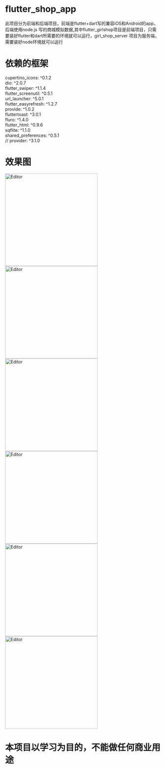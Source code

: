 # flutter_shop_app
此项目分为前端和后端项目，前端是flutter+dart写的兼容iOS和Android的app，后端使用node.js 写的商城模拟数据,其中flutter_girlshop项目是前端项目，只需要装好flutter和dart所需要的环境就可以运行，girl_shop_server 项目为服务端，需要装好node环境就可以运行 


# 依赖的框架
  cupertino_icons: ^0.1.2<br>
  dio: ^2.0.7<br>
  flutter_swiper: ^1.1.4<br>
  flutter_screenutil: ^0.5.1<br>
  url_launcher: ^5.0.1<br>
  flutter_easyrefresh: ^1.2.7<br>
  provide: ^1.0.2<br>
  fluttertoast: ^3.0.1<br>
  fluro: ^1.4.0<br>
  flutter_html: ^0.9.6<br>
  sqflite: ^1.1.0<br>
  shared_preferences: ^0.5.1<br>
  //  provider: ^3.1.0

# 效果图

<div align="left">
	<img src="shop_image/home2%402x.png" alt="Editor" width="300">
	<img src="shop_image/home3@2x.png" alt="Editor" width="300">
	<img src="shop_image/home4@2x.png" alt="Editor" width="300">
	<img src="shop_image/categroy1@2x.png" alt="Editor" width="300">
	<img src="shop_image/cart1@2x.png" alt="Editor" width="300">
	<img src="shop_image/person1@2x.png" alt="Editor" width="300">
</div>

# 本项目以学习为目的，不能做任何商业用途
